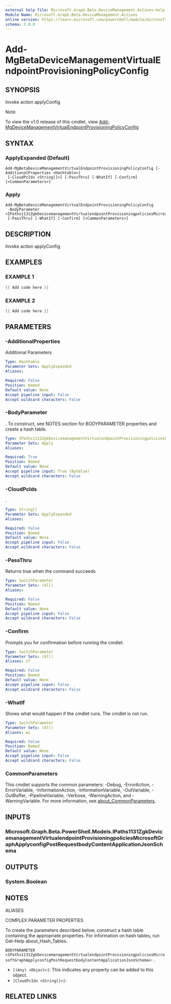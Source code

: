 ```yaml
---
external help file: Microsoft.Graph.Beta.DeviceManagement.Actions-help.xml
Module Name: Microsoft.Graph.Beta.DeviceManagement.Actions
online version: https://learn.microsoft.com/powershell/module/microsoft.graph.beta.devicemanagement.actions/add-mgbetadevicemanagementvirtualendpointprovisioningpolicyconfig
schema: 2.0.0
---
```


# Add-MgBetaDeviceManagementVirtualEndpointProvisioningPolicyConfig

## SYNOPSIS
Invoke action applyConfig

> [!NOTE]
> To view the v1.0 release of this cmdlet, view [Add-MgDeviceManagementVirtualEndpointProvisioningPolicyConfig](/powershell/module/Microsoft.Graph.DeviceManagement.Actions/Add-MgDeviceManagementVirtualEndpointProvisioningPolicyConfig?view=graph-powershell-v1.0)

## SYNTAX

### ApplyExpanded (Default)
```
Add-MgBetaDeviceManagementVirtualEndpointProvisioningPolicyConfig [-AdditionalProperties <Hashtable>]
 [-CloudPcIds <String[]>] [-PassThru] [-WhatIf] [-Confirm] [<CommonParameters>]
```

### Apply
```
Add-MgBetaDeviceManagementVirtualEndpointProvisioningPolicyConfig
 -BodyParameter <IPaths1131ZgkDevicemanagementVirtualendpointProvisioningpoliciesMicrosoftGraphApplyconfigPostRequestbodyContentApplicationJsonSchema>
 [-PassThru] [-WhatIf] [-Confirm] [<CommonParameters>]
```

## DESCRIPTION
Invoke action applyConfig

## EXAMPLES

### EXAMPLE 1
```powershell
{{ Add code here }}
```

### EXAMPLE 2
```powershell
{{ Add code here }}
```

## PARAMETERS

### -AdditionalProperties
Additional Parameters

```yaml
Type: Hashtable
Parameter Sets: ApplyExpanded
Aliases:

Required: False
Position: Named
Default value: None
Accept pipeline input: False
Accept wildcard characters: False
```

### -BodyParameter
.
To construct, see NOTES section for BODYPARAMETER properties and create a hash table.

```yaml
Type: IPaths1131ZgkDevicemanagementVirtualendpointProvisioningpoliciesMicrosoftGraphApplyconfigPostRequestbodyContentApplicationJsonSchema
Parameter Sets: Apply
Aliases:

Required: True
Position: Named
Default value: None
Accept pipeline input: True (ByValue)
Accept wildcard characters: False
```

### -CloudPcIds
.

```yaml
Type: String[]
Parameter Sets: ApplyExpanded
Aliases:

Required: False
Position: Named
Default value: None
Accept pipeline input: False
Accept wildcard characters: False
```

### -PassThru
Returns true when the command succeeds

```yaml
Type: SwitchParameter
Parameter Sets: (All)
Aliases:

Required: False
Position: Named
Default value: None
Accept pipeline input: False
Accept wildcard characters: False
```

### -Confirm
Prompts you for confirmation before running the cmdlet.

```yaml
Type: SwitchParameter
Parameter Sets: (All)
Aliases: cf

Required: False
Position: Named
Default value: None
Accept pipeline input: False
Accept wildcard characters: False
```

### -WhatIf
Shows what would happen if the cmdlet runs.
The cmdlet is not run.

```yaml
Type: SwitchParameter
Parameter Sets: (All)
Aliases: wi

Required: False
Position: Named
Default value: None
Accept pipeline input: False
Accept wildcard characters: False
```

### CommonParameters
This cmdlet supports the common parameters: -Debug, -ErrorAction, -ErrorVariable, -InformationAction, -InformationVariable, -OutVariable, -OutBuffer, -PipelineVariable, -Verbose, -WarningAction, and -WarningVariable. For more information, see [about_CommonParameters](http://go.microsoft.com/fwlink/?LinkID=113216).

## INPUTS

### Microsoft.Graph.Beta.PowerShell.Models.IPaths1131ZgkDevicemanagementVirtualendpointProvisioningpoliciesMicrosoftGraphApplyconfigPostRequestbodyContentApplicationJsonSchema
## OUTPUTS

### System.Boolean
## NOTES

ALIASES

COMPLEX PARAMETER PROPERTIES

To create the parameters described below, construct a hash table containing the appropriate properties. For information on hash tables, run Get-Help about_Hash_Tables.


`BODYPARAMETER <IPaths1131ZgkDevicemanagementVirtualendpointProvisioningpoliciesMicrosoftGraphApplyconfigPostRequestbodyContentApplicationJsonSchema>`: .
  - `[(Any) <Object>]`: This indicates any property can be added to this object.
  - `[CloudPcIds <String[]>]`: 

## RELATED LINKS
